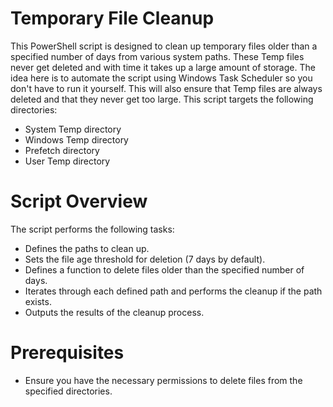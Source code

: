 # Temporary File Cleanup
This PowerShell script is designed to clean up temporary files older than a specified number of days from various system paths. 
These Temp files never get deleted and with time it takes up a large amount of storage.
The idea here is to automate the script using Windows Task Scheduler so you don't have to run it yourself. 
This will also ensure that Temp files are always deleted and that they never get too large.
This script targets the following directories:

- System Temp directory
- Windows Temp directory
- Prefetch directory
- User Temp directory


# Script Overview
The script performs the following tasks:
- Defines the paths to clean up.
- Sets the file age threshold for deletion (7 days by default).
- Defines a function to delete files older than the specified number of days.
- Iterates through each defined path and performs the cleanup if the path exists.
- Outputs the results of the cleanup process.

# Prerequisites
- Ensure you have the necessary permissions to delete files from the specified directories.
